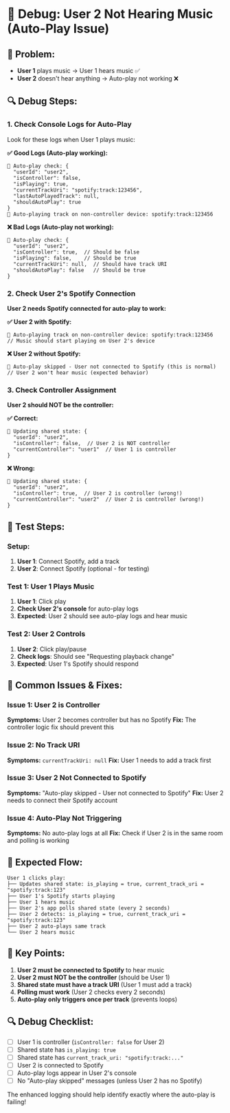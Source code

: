 # 🐛 Debug: User 2 Not Hearing Music (Auto-Play Issue)

## 🚨 **Problem:**

- **User 1** plays music → User 1 hears music ✅
- **User 2** doesn't hear anything → Auto-play not working ❌

## 🔍 **Debug Steps:**

### **1. Check Console Logs for Auto-Play**

Look for these logs when User 1 plays music:

**✅ Good Logs (Auto-play working):**

```
🎵 Auto-play check: {
  "userId": "user2",
  "isController": false,
  "isPlaying": true,
  "currentTrackUri": "spotify:track:123456",
  "lastAutoPlayedTrack": null,
  "shouldAutoPlay": true
}
🎵 Auto-playing track on non-controller device: spotify:track:123456
```

**❌ Bad Logs (Auto-play not working):**

```
🎵 Auto-play check: {
  "userId": "user2",
  "isController": true,  // Should be false
  "isPlaying": false,    // Should be true
  "currentTrackUri": null,  // Should have track URI
  "shouldAutoPlay": false   // Should be true
}
```

### **2. Check User 2's Spotify Connection**

**User 2 needs Spotify connected for auto-play to work:**

**✅ User 2 with Spotify:**

```
🎵 Auto-playing track on non-controller device: spotify:track:123456
// Music should start playing on User 2's device
```

**❌ User 2 without Spotify:**

```
🎵 Auto-play skipped - User not connected to Spotify (this is normal)
// User 2 won't hear music (expected behavior)
```

### **3. Check Controller Assignment**

**User 2 should NOT be the controller:**

**✅ Correct:**

```
🎵 Updating shared state: {
  "userId": "user2",
  "isController": false,  // User 2 is NOT controller
  "currentController": "user1"  // User 1 is controller
}
```

**❌ Wrong:**

```
🎵 Updating shared state: {
  "userId": "user2",
  "isController": true,  // User 2 is controller (wrong!)
  "currentController": "user2"  // User 2 is controller (wrong!)
}
```

## 🧪 **Test Steps:**

### **Setup:**

1. **User 1**: Connect Spotify, add a track
2. **User 2**: Connect Spotify (optional - for testing)

### **Test 1: User 1 Plays Music**

1. **User 1**: Click play
2. **Check User 2's console** for auto-play logs
3. **Expected**: User 2 should see auto-play logs and hear music

### **Test 2: User 2 Controls**

1. **User 2**: Click play/pause
2. **Check logs**: Should see "Requesting playback change"
3. **Expected**: User 1's Spotify should respond

## 🔧 **Common Issues & Fixes:**

### **Issue 1: User 2 is Controller**

**Symptoms:** User 2 becomes controller but has no Spotify
**Fix:** The controller logic fix should prevent this

### **Issue 2: No Track URI**

**Symptoms:** `currentTrackUri: null`
**Fix:** User 1 needs to add a track first

### **Issue 3: User 2 Not Connected to Spotify**

**Symptoms:** "Auto-play skipped - User not connected to Spotify"
**Fix:** User 2 needs to connect their Spotify account

### **Issue 4: Auto-Play Not Triggering**

**Symptoms:** No auto-play logs at all
**Fix:** Check if User 2 is in the same room and polling is working

## 🎯 **Expected Flow:**

```
User 1 clicks play:
├── Updates shared state: is_playing = true, current_track_uri = "spotify:track:123"
├── User 1's Spotify starts playing
├── User 1 hears music
├── User 2's app polls shared state (every 2 seconds)
├── User 2 detects: is_playing = true, current_track_uri = "spotify:track:123"
├── User 2 auto-plays same track
└── User 2 hears music
```

## 🚀 **Key Points:**

1. **User 2 must be connected to Spotify** to hear music
2. **User 2 must NOT be the controller** (should be User 1)
3. **Shared state must have a track URI** (User 1 must add a track)
4. **Polling must work** (User 2 checks every 2 seconds)
5. **Auto-play only triggers once per track** (prevents loops)

## 🔍 **Debug Checklist:**

- [ ] User 1 is controller (`isController: false` for User 2)
- [ ] Shared state has `is_playing: true`
- [ ] Shared state has `current_track_uri: "spotify:track:..."`
- [ ] User 2 is connected to Spotify
- [ ] Auto-play logs appear in User 2's console
- [ ] No "Auto-play skipped" messages (unless User 2 has no Spotify)

The enhanced logging should help identify exactly where the auto-play is failing!
